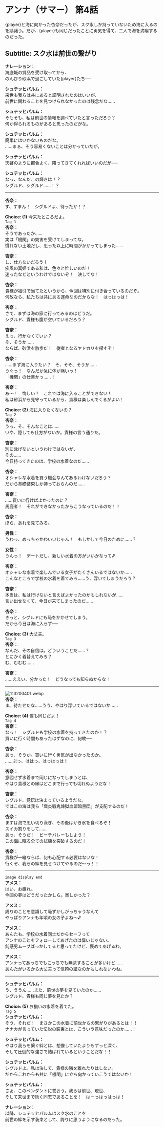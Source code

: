 # アンナ（サマー） 第4話
{player}と海に向かった杏奈だったが、スク水しか持っていないため海に入るのを躊躇う。だが、{player}も同じだったことに勇気を得て、二人で海を満喫するのだった。
  
## Subtitle: スク水は前世の繋がり
  
**ナレーション：**  
海底城の賞品を受け取ってから、  
のんびり砂浜で過ごしていた{player}たち──  
  
**シュテッヒパルム：**  
来世も我らは共にあると証明されたのはいいが、  
前世に関わることを見つけられなかったのは残念だな……  
  
**シュテッヒパルム：**  
そもそも、私は前世の情報を調べていたと言っただろう？  
何か得られるものがあると思ったのだがな。  
  
**シュテッヒパルム：**  
簡単にはいかないものだな。  
……まぁ、そう容易くないことは分かっていたが。  
  
**シュテッヒパルム：**  
天啓のように都合よく、降ってきてくれればいいのだが──  
  
**シュテッヒパルム：**  
なっ、なんだこの輝きは！？  
シグルド、シグルド……！？  
  

---  
  
**杏奈：**  
す、すまん！　シグルドよ、待ったか！？  
  
**Choice: (1)**  今来たところだよ。  
`Tag 1`  
**杏奈：**  
そうであったか……  
実は「機関」の妨害を受けてしまってな。  
慣れない土地だし、思った以上に時間がかかってしまった……  
  
**杏奈：**  
し、仕方ないだろう！  
疾風の冥姫である私は、色々と忙しいのだ！  
迷ったなどというわけではないぞ！　決してな！  
  
**杏奈：**  
貴様が福引で当てたというから、今回は特別に付き合っているのだぞ。  
何故なら、私たちは共にある運命なのだからな！　はっはっは！  
  
**杏奈：**  
さて、まずは海の家に行ってみるのはどうだ。  
シグルド、貴様も腹が空いているだろう？  
  
**杏奈：**  
えっ、行かなくていい？  
そ、そうか……  
ならば、砂浜を散歩だ！　従者となるヤドカリを探すぞ！  
  
**杏奈：**  
……まず海に入りたい？　そ、そそ、そうか……  
うぐっ！　なんだか急に体が痛いっ！  
「機関」の仕業かっ……！  
  
**杏奈：**  
あ～！　悔しい！　これでは海に入ることができない！  
私は砂浜から見守っているから、貴様は楽しんでくるがよい！  
  
**Choice: (2)**  海に入りたくないの？  
`Tag 2`  
**杏奈：**  
うっ、そ、そんなことは……  
いや、隠しても仕方がないか。貴様の言う通りだ。  
  
**杏奈：**  
別に泳げないというわけではないが、  
その……  
今日持ってきたのは、学校の水着なのだ……  
  
**杏奈：**  
オシャレな水着を買う機会なんてあるわけないだろう？  
だから基礎装束しか持っておらんのだ……  
  
**杏奈：**  
……買いに行けばよかったのに？  
馬鹿者！　それができなかったからこうなっているのだ！！  
  
**杏奈：**  
ほら、あれを見てみろ。  
  
**男性：**  
うわっ、めっちゃかわいいじゃん！　もしかして今日のために……？  
  
**女性：**  
うんっ！　デートだし、新しい水着の方がいいかなって♪  
  
**杏奈：**  
オシャレな水着で楽しんでいる女子がたくさんいるではないか……  
こんなところで学校の水着を着てみろ……う、浮いてしまうだろう？  
  
**杏奈：**  
本当は、私は行けないと言えばよかったのかもしれないが……  
言い出せなくて、今日が来てしまったのだ……  
  
**杏奈：**  
きっと、シグルドにも恥をかかせてしまう。  
だから今日は海に入らず──  
  
**Choice: (3)**  大丈夫。  
`Tag 3`  
**杏奈：**  
なんだ、その自信は。どういうことだ……？  
とにかく着替えてみろ？  
む、むむむ……  
  
**杏奈：**  
……ええい、分かった！　どうなっても知らぬからな！  
  

---  
  
![113200401.webp](https://redive.estertion.win/card/story/113200401.webp)  
**杏奈：**  
ま、待たせたな……うう、やはり浮いているではないか……  
  
**Choice: (4)**  僕も同じだよ！  
`Tag 4`  
**杏奈：**  
なっ！　シグルドも学校の水着を持ってきたのか！？  
買いに行く時間もあったはずなのに、何故──  
  
**杏奈：**  
あっ、そうか。買いに行く勇気が出なかったのか。  
……ぷっ、ははっ、はっはっは！  
  
**杏奈：**  
意図せず水着まで同じになってしまうとは、  
やはり貴様との縁はどこまで行っても切れぬようだな！  
  
**杏奈：**  
シグルド、覚悟は決まっているようだな。  
ではこの海は我ら「熾炎戦鬼煉獄血盟暗黒団」が支配するのだ！  
  
**杏奈：**  
まずは海で思い切り泳ぎ、その後はかき氷を食べるぞ！  
スイカ割りをして……  
あっ、そうだ！　ビーチバレーもしよう！  
この海に眠る全ての試練を突破するのだ！  
  
**杏奈：**  
貴様が一緒ならば、何も心配する必要はないな！  
行くぞ、我らの絆を見せつけてやるのだ～っ！！  
  

---  
  
`image display end`  
**アメス：**  
はい、お疲れ。  
今回の夢はどうだったかしら。楽しかった？  
  
**アメス：**  
周りのことを意識して恥ずかしがっちゃうなんて  
やっぱりアンナも年頃の女の子よね～♪  
  
**アメス：**  
あんたも、学校の水着同士だからセーフって  
アンナのことをフォローしてあげたのは偉いじゃない。  
鈍感男ムーブばっかしてると思ってたけど、褒めてあげるわ。  
  
**アメス：**  
アンナってあっちでもこっちでも無茶することが多いけど……  
あんたがいるから大丈夫って信頼の証なのかもしれないわね。  
  

---  
  
**シュテッヒパルム：**  
う、ううん……また、前世の夢を見ていたのか……  
シグルド、貴様も同じ夢を見たか？  
  
**Choice: (5)**  お揃いの水着を着てた。  
`Tag 5`  
**シュテッヒパルム：**  
そう、それだ！　まさかこの水着に前世からの繋がりがあるとは！！  
ナナカが言っていた伝説の装束とは、こういう意味だったのか……！  
  
**シュテッヒパルム：**  
やはり我らを繋ぐ絆とは、想像していたよりもずっと深く、  
そして圧倒的な強さで結ばれているということだな！！  
  
**シュテッヒパルム：**  
シグルドよ。私は決して、貴様の隣を離れたりはしない。  
だからこれからも共に「機関」に立ち向かっていこうではないか！  
  
**シュテッヒパルム：**  
さぁ、このペンダントに誓おう。我らは前世、現世、  
そして来世まで続く同志であることを！　はーっはっはっは！  
  
**ナレーション：**  
以降、シュテッヒパルムはスク水のことを  
前世の絆を示す装束として、誇りに思うようになるのだった。  
